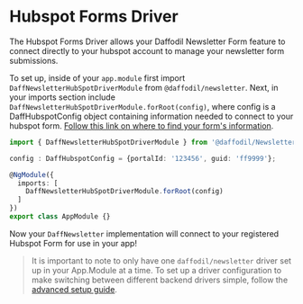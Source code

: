 # Hubspot Forms Driver

The Hubspot Forms Driver allows your Daffodil Newsletter Form feature to connect directly to your hubspot account to manage your newsletter form submissions. 

To set up, inside of your `app.module` first import `DaffNewsletterHubSpotDriverModule` from `@daffodil/newsletter`. Next, in your imports section include `DaffNewsletterHubSpotDriverModule.forRoot(config)`, where config is a DaffHubspotConfig object containing information needed to connect to your hubspot form. [Follow this link on where to find your form's information](https://knowledge.hubspot.com/forms/find-your-form-guid).

```typescript
import { DaffNewsletterHubSpotDriverModule } from '@daffodil/Newsletter';

config : DaffHubspotConfig = {portalId: '123456', guid: 'ff9999'};

@NgModule({
  imports: [
    DaffNewsletterHubSpotDriverModule.forRoot(config)
  ]
})
export class AppModule {}
```

Now your `DaffNewsletter` implementation will connect to your registered Hubspot Form for use in your app!

> It is important to note to only have one `daffodil/newsletter` driver set up in your App.Module at a time. To set up a driver configuration to make switching between different backend drivers simple, follow the [advanced setup guide](). <!-- later on this can link to a guide about setting up a config file for multiple drivers like demo -->